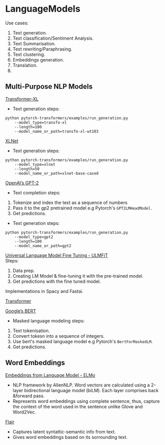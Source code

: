 # LanguageModels

Use cases:
1. Text generation.
2. Text classification/Sentiment Analysis.
3. Text Summarisation.
4. Text rewriting/Paraphrasing.
5. Text clustering.
6. Embeddings generation.
7. Translation.
8. 

## Multi-Purpose NLP Models

[Transformer-XL](transformer_xl.py)
- Text generation steps:
```
python pytorch-transformers/examples/run_generation.py 
    --model_type=transfo-xl 
    --length=100 
    --model_name_or_path=transfo-xl-wt103
```

[XLNet](xlnet.py)
- Text generation steps:
```
python pytorch-transformers/examples/run_generation.py
    --model_type=xlnet
    --length=50
    --model_name_or_path=xlnet-base-cased
```


[OpenAI’s GPT-2](gpt2.py)
- Text completion steps:
1. Tokenize and index the text as a sequence of numbers
2. Pass it to the gp2 pretrained model e.g Pytorch's `GPT2LMHeadModel`. 
3. Get predictions.

- Text generation steps:
```
python pytorch-transformers/examples/run_generation.py
    --model_type=gpt2
    --length=100
    --model_name_or_path=gpt2
```

[Universal Language Model Fine Tuning - ULMFiT](ulmfit.py)\
Steps:
1. Data prep.
2. Creating LM Model & fine-tuning it with the pre-trained model.
3. Get predictions with the fine tuned model.

Implementations in Spacy and Fastai.

[Transformer](transformer.py)


[Google’s BERT](bert.py)
- Masked language modeling steps:
1. Text tokenisation.
2. Convert tokesn into a sequence of integers.
3. Use bert's masked language model e.g Pytorch's `BertForMaskedLM`.
4. Get predictions.



## Word Embeddings
[Embeddings from Language Model - ELMo](elmo.py)
- NLP framework by AllenNLP. Word vectors are calculated using a 2-layer bidirectional language model (biLM). Each layer comprises back &forward pass.
- Represents word embeddings using complete sentence, thus, capture the context of the word used in the sentence unlike Glove and Word2Vec.


[Flair](flair.py)
-  Captures latent syntattic-semantic info from text.
-  Gives word embeddings based on its sorrounding text.

